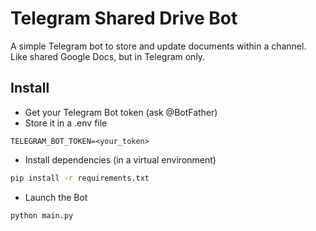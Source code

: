 # Telegram Shared Drive Bot

A simple Telegram bot to store and update documents within a channel. Like shared Google Docs, but in Telegram only. 

## Install

* Get your Telegram Bot token (ask @BotFather)
* Store it in a .env file

```
TELEGRAM_BOT_TOKEN=<your_token>
```

* Install dependencies (in a virtual environment)

``` bash
pip install -r requirements.txt
```

* Launch the Bot

``` bash
python main.py
```

